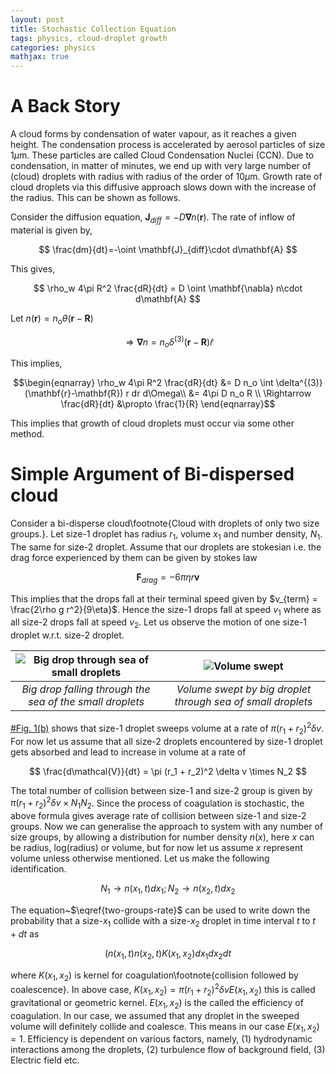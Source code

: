 ```yaml
---
layout: post
title: Stochastic Collection Equation
tags: physics, cloud-droplet growth
categories: physics
mathjax: true
---
```


# A Back Story

A cloud forms by condensation of water vapour, as it reaches a given height. 
The condensation process is accelerated by aerosol particles of size $1\mu\textrm{m}$. 
These particles are called Cloud Condensation Nuclei (CCN). Due to condensation, in 
matter of minutes, we end up with very large number of (cloud) droplets with radius 
with radius of the order of $10 \mu\textrm{m}$. Growth rate of cloud droplets via 
this diffusive approach slows down with the increase of the radius. This can be shown 
as follows.

Consider the diffusion equation, $\mathbf{J}_{diff} = - D \mathbf{\nabla} n(\mathbf{r})$. 
The rate of inflow of material is given by, 

$$
\frac{dm}{dt}=-\oint \mathbf{J}_{diff}\cdot d\mathbf{A}
$$
 
This gives, 

$$
\rho_w 4\pi R^2 \frac{dR}{dt} = D \oint \mathbf{\nabla} n\cdot d\mathbf{A}
$$

Let $n(\mathbf{r}) = n_o \theta(\mathbf{r}-\mathbf{R})$

$$
\Rightarrow \mathbf{\nabla} n = n_o \delta^{(3)}(\mathbf{r}-\mathbf{R}) \hat{r}
$$
 
This implies,

$$\begin{eqnarray} 
\rho_w 4\pi R^2 \frac{dR}{dt} &= D n_o \int \delta^{(3)}(\mathbf{r}-\mathbf{R}) r dr d\Omega\\
&= 4\pi D n_o R \\
\Rightarrow \frac{dR}{dt} &\propto \frac{1}{R}
\end{eqnarray}$$

This implies that growth of cloud droplets must occur via some other method. 

# Simple Argument of Bi-dispersed cloud

Consider a bi-disperse cloud\footnote{Cloud with droplets of only two size groups.}. Let 
size-1 droplet has radius $r_1$, volume $x_1$ and number density, $N_1$. The same for size-2 
droplet. Assume that our droplets are stokesian i.e. the drag force experienced by them can 
be given by stokes law

$$
\mathbf{F}_{drag} = -6\pi \eta r \mathbf{v}
$$

This implies that the drops fall at their terminal speed given by
$v_{term} = \frac{2\rho g r^2}{9\eta}$. Hence the size-1 drops fall at speed $v_1$ where as 
all size-2 drops fall at speed $v_2$. Let us observe the motion of one size-1 droplet w.r.t. 
size-2 droplet.

[fig1a]: {{site.baseurl}}/img/post-physics-sce-fig1a.jpg "Big drop through sea of small droplets" 
[fig1b]: {{site.baseurl}}/img/post-physics-sce-fig1b.jpg "Volume swept" 

| ![][fig1a] | ![][fig1b]|
|:--------:|:---------:|
|*Big drop falling through the sea of the small droplets*|*Volume swept by big droplet through sea of small droplets*|

[#Fig. 1(b)](#fig1b) shows that size-1 droplet sweeps volume at a rate of $\pi (r_1 + r_2)^2 \delta v$. For now let us assume that all size-2 droplets encountered by size-1 droplet gets absorbed and lead to increase in volume at a rate of 

$$
\frac{d\mathcal{V}}{dt} = \pi (r_1 + r_2)^2 \delta v \times N_2
$$

The total number of collision between size-1 and size-2 group is given by 
$\pi (r_1 + r_2)^2 \delta v \times N_1 N_2$. Since the process of coagulation is stochastic, 
the above formula gives average rate of collision between size-1 and size-2 groups. Now we 
can generalise the approach to system with any number of size groups, by allowing a 
distribution for number density $n(x)$, here $x$ can be radius, log(radius) or volume, but 
for now let us assume $x$ represent volume unless otherwise mentioned. Let us make the 
following identification. 

$$\begin{equation}
N_1 \rightarrow n(x_1,t) dx_1; N_2 \rightarrow n(x_2,t) dx_2
\label{two-groups-rate}
\end{equation}$$

The equation~$\eqref{two-groups-rate}$ can be used to write down the probability that a 
size-$x_1$ collide with a size-$x_2$ droplet in time interval $t$ to $t+dt$ as

$$\begin{equation}
(n(x_1, t) n(x_2, t) K(x_1, x_2) dx_1 dx_2 dt
\label{collision-prob}
\end{equation}$$

where $K(x_1, x_2)$ is kernel for coagulation\footnote{collision followed by coalescence}. 
In above case, $K(x_1, x_2) = \pi (r_1 + r_2)^2 \delta v E(x_1, x_2)$ this is called 
gravitational or geometric kernel. $E(x_1, x_2)$ is the called the efficiency of coagulation. 
In our case, we assumed that any droplet in the sweeped volume will definitely collide and 
coalesce. This means in our case $E(x_1, x_2) = 1$. Efficiency is dependent on various 
factors, namely, (1) hydrodynamic interactions among the droplets, (2) turbulence flow of 
background field, (3) Electric field etc.
